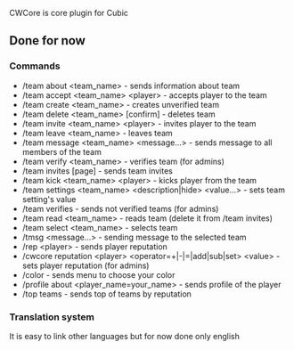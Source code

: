 CWCore is core plugin for Cubic

## Done for now

### Commands

- /team about <team_name> - sends information about team
- /team accept <team_name> \<player> - accepts player to the team
- /team create <team_name> - creates unverified team
- /team delete <team_name> [confirm] - deletes team
- /team invite <team_name> \<player> - invites player to the team
- /team leave <team_name> - leaves team
- /team message <team_name> <message...> - sends message to all members of the team
- /team verify <team_name> - verifies team (for admins)
- /team invites [page] - sends team invites
- /team kick <team_name> \<player> - kicks player from the team
- /team settings <team_name> <description|hide> <value...> - sets team setting's value
- /team verifies - sends not verified teams (for admins)
- /team read <team_name> - reads team (delete it from /team invites)
- /team select <team_name> - selects team
- /tmsg <message...> - sending message to the selected team 
- /rep \<player> - sends player reputation
- /cwcore reputation \<player> <operator=+|-|=|add|sub|set> \<value> - sets player reputation (for admins)
- /color - sends menu to choose your color
- /profile about <player_name=your_name> - sends profile of the player
- /top teams - sends top of teams by reputation

### Translation system

It is easy to link other languages but for now done only english
